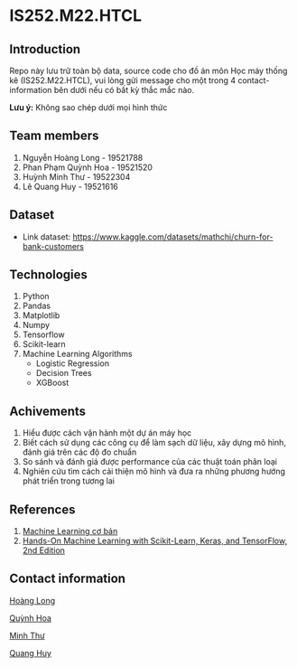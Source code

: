 # IS252.M22.HTCL
## Introduction
Repo này lưu trữ toàn bộ data, source code cho đồ án môn Học máy thống kê (IS252.M22.HTCL), vui lòng gửi message cho một trong 4 contact-information bên dưới nếu có bất kỳ thắc mắc nào.

**Lưu ý:** Không sao chép dưới mọi hình thức

## Team members
1. Nguyễn Hoàng Long - 19521788
2. Phan Phạm Quỳnh Hoa - 19521520
3. Huỳnh Minh Thư - 19522304
4. Lê Quang Huy - 19521616

## Dataset
+ Link dataset: https://www.kaggle.com/datasets/mathchi/churn-for-bank-customers
  
## Technologies
1. Python
2. Pandas
3. Matplotlib
4. Numpy
5. Tensorflow
6. Scikit-learn
7. Machine Learning Algorithms
	+ Logistic Regression
	+ Decision Trees
	+ XGBoost

## Achivements
1. Hiểu được cách vận hành một dự án máy học
2. Biết cách sử dụng các công cụ để làm sạch dữ liệu, xây dựng mô hình, đánh giá trên các độ đo chuẩn
3. So sánh và đánh giá được performance của các thuật toán phân loại
4. Nghiên cứu tìm cách cải thiện mô hình và đưa ra những phương hướng phát triển trong tương lai

## References
1. [Machine Learning cơ bản](https://machinelearningcoban.com/)
2. [Hands-On Machine Learning with Scikit-Learn, Keras, and TensorFlow, 2nd Edition](https://www.oreilly.com/library/view/hands-on-machine-learning/9781492032632/)

## Contact information
[Hoàng Long](https://www.facebook.com/umhummmm)

[Quỳnh Hoa](https://www.facebook.com/quynhhoa0123)

[Minh Thư](https://www.facebook.com/thuw.huynh)

[Quang Huy](https://www.facebook.com/serpentFPS)
